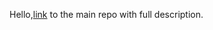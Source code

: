 Hello,[link](https://github.com/Gis1990/Bloggers-API-on-Nest.js-MongoDB) to the main repo with full description.
